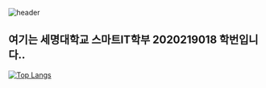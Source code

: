   ![header](https://capsule-render.vercel.app/api?type=slice&color=auto&height=300&section=header&text=Hello&fontSize=90)

<h2>여기는 세명대학교 스마트IT학부 2020219018 학번입니다.. </h2>

[![Top Langs](https://github-readme-stats.vercel.app/api/top-langs/?username=JSblow001&layout=compact)](https://github.com/Jsblow001/github-readme-stats)
